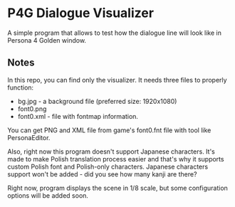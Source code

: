 # P4G Dialogue Visualizer
A simple program that allows to test how the dialogue line will look like in Persona 4 Golden window.

## Notes
In this repo, you can find only the visualizer. It needs three files to properly function:
* bg.jpg - a background file (preferred size: 1920x1080)
* font0.png
* font0.xml - file with fontmap information.

You can get PNG and XML file from game's font0.fnt file with tool like PersonaEditor.

Also, right now this program doesn't support Japanese characters. It's made to make Polish translation process easier and that's why it supports custom Polish font and Polish-only characters.
Japanese characters support won't be added - did you see how many kanji are there?

Right now, program displays the scene in 1/8 scale, but some configuration options will be added soon.

